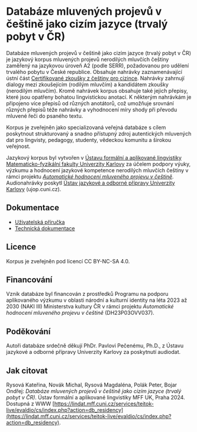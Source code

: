 # Databáze mluvených projevů v češtině jako cizím jazyce (trvalý pobyt v ČR)

Databáze mluvených projevů v češtině jako cizím jazyce (trvalý pobyt v ČR) je jazykový korpus mluvených projevů nerodilých mluvčích češtiny zaměřený na jazykovou úroveň A2 (podle SERR), požadovanou pro udělení trvalého pobytu v České republice. Obsahuje nahrávky zaznamenávající ústní část [Certifikované zkoušky z češtiny pro cizince](http://ujop.cuni.cz/cce).
Nahrávky zahrnují dialogy mezi zkoušejícím (rodilým mluvčím) a kandidátem zkoušky (nerodilým mluvčím).
Kromě nahrávek korpus obsahuje také jejich přepisy, které jsou opatřeny bohatou lingvistickou anotací.
K některým nahrávkám je připojeno více přepisů od různých anotátorů, což umožňuje srovnání různých přepisů téže nahrávky a vyhodnocení míry shody při převodu mluvené řeči do psaného textu. 

Korpus je zveřejněn jako specializovaná veřejná databáze s cílem poskytnout strukturovaný a snadno přístupný zdroj autentických mluvených dat pro lingvisty, pedagogy, studenty, vědeckou komunitu a širokou veřejnost.

Jazykový korpus byl vytvořen v [Ústavu formální a aplikované lingvistiky Matematicko-fyzikální fakulty Univerzity Karlovy](https://ufal.mff.cuni.cz/) za účelem podpory výuky, výzkumu a hodnocení jazykové kompetence nerodilých mluvčích češtiny v rámci projektu [_Automatické hodnocení mluveného projevu v češtině_](https://ufal.mff.cuni.cz/automated-speech-scoring-czech).
Audionahrávky poskytl [Ústav jazykové a odborné přípravy Univerzity Karlovy](https://ujop.cuni.cz/) (ujop.cuni.cz).

## Dokumentace

- [Uživatelská příručka](USER_MANUAL-cs.md)
- [Technická dokumentace](TECH_DOC-cs.md)

## Licence

Korpus je zveřejněn pod licencí CC BY-NC-SA 4.0.


## Financování

Vznik databáze byl financován z prostředků Programu na podporu aplikovaného výzkumu v oblasti národní a kulturní identity na léta 2023 až 2030 (NAKI III) Ministerstva kultury ČR v rámci projektu _Automatické hodnocení mluveného projevu v češtině_ (DH23P03OVV037).


## Poděkování

Autoři databáze srdečně děkují PhDr. Pavlovi Pečenému, Ph.D., z Ústavu jazykové a odborné přípravy Univerzity Karlovy za poskytnutí audiodat.


## Jak citovat

Rysová Kateřina, Novák Michal, Rysová Magdaléna, Polák Peter, Bojar Ondřej: _Databáze mluvených projevů v češtině jako cizím jazyce (trvalý pobyt v ČR)_. Ústav formální a aplikované lingvistiky MFF UK, Praha 2024. Dostupná z WWW [https://lindat.mff.cuni.cz/services/teitok-live/evaldio/cs/index.php?action=db_residency](https://lindat.mff.cuni.cz/services/teitok-live/evaldio/cs/index.php?action=db_residency).
